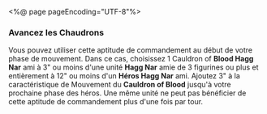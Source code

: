 <%@ page pageEncoding="UTF-8"%>
<div class="rule">
	<h3>Avancez les Chaudrons</h3>
	<p>Vous pouvez utiliser cette aptitude de commandement au début de votre phase de mouvement. 
	Dans ce cas, choisissez 1 Cauldron of <strong>Blood Hagg Nar</strong> ami à 3" ou moins d'une 
	unité <strong>Hagg Nar</strong> amie de 3 figurines ou plus et entièrement à 12" ou moins d'un 
	<strong>Héros Hagg Nar</strong> ami. Ajoutez 3" à la caractéristique de Mouvement du 
	<strong>Cauldron of Blood</strong> jusqu'à votre prochaine phase des héros. Une même unité ne 
	peut pas bénéficier de cette aptitude de commandement plus d'une fois par tour. </p>
</div>